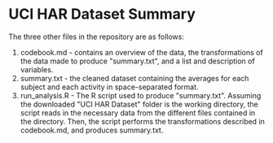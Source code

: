 # UCI HAR Dataset Summary
The three other files in the repository are as follows:
1. codebook.md - contains an overview of the data, the transformations of the data made to produce "summary.txt", and a list and description of variables.
2. summary.txt - the cleaned dataset containing the averages for each subject and each activity in space-separated format.
3. run_analysis.R - The R script used to produce "summary.txt". Assuming the downloaded "UCI HAR Dataset" folder is the working directory, the script reads in the necessary data from the different files contained in the directory. Then, the script performs the transformations described in codebook.md, and produces summary.txt.    
